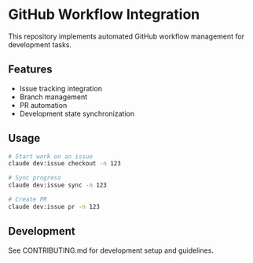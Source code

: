 # GitHub Workflow Integration

This repository implements automated GitHub workflow management for development tasks.

## Features
- Issue tracking integration
- Branch management
- PR automation
- Development state synchronization

## Usage
```bash
# Start work on an issue
claude dev:issue checkout -n 123

# Sync progress
claude dev:issue sync -n 123

# Create PR
claude dev:issue pr -n 123
```

## Development
See CONTRIBUTING.md for development setup and guidelines.